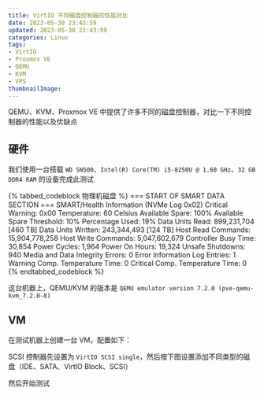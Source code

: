 ```yaml
---
title: VirtIO 不同磁盘控制器的性能对比
date: 2023-05-30 23:43:59
updated: 2023-05-30 23:43:59
categories: Linux
tags:
- VirtIO
- Proxmox VE
- QEMU
- KVM
- VPS
thumbnailImage: 
---
```

QEMU、KVM、Proxmox VE 中提供了许多不同的磁盘控制器，对比一下不同控制器的性能以及优缺点  
<!-- more -->
## 硬件
我们使用一台搭载 ``WD SN500``、``Intel(R) Core(TM) i5-8250U @ 1.60 GHz``、``32 GB DDR4 RAM`` 的设备完成此测试  

{% tabbed_codeblock 物理机磁盘 %}
    <!-- tab txt -->
        === START OF SMART DATA SECTION ===
        SMART/Health Information (NVMe Log 0x02)
        Critical Warning:                   0x00
        Temperature:                        60 Celsius
        Available Spare:                    100%
        Available Spare Threshold:          10%
        Percentage Used:                    19%
        Data Units Read:                    899,231,704 [460 TB]
        Data Units Written:                 243,344,493 [124 TB]
        Host Read Commands:                 15,904,778,258
        Host Write Commands:                5,047,602,679
        Controller Busy Time:               30,854
        Power Cycles:                       1,964
        Power On Hours:                     19,324
        Unsafe Shutdowns:                   940
        Media and Data Integrity Errors:    0
        Error Information Log Entries:      1
        Warning  Comp. Temperature Time:    0
        Critical Comp. Temperature Time:    0
    <!-- endtab -->
{% endtabbed_codeblock %}

这台机器上，QEMU/KVM 的版本是 ``QEMU emulator version 7.2.0 (pve-qemu-kvm_7.2.0-8)``

## VM
在测试机器上创建一台 VM，配置如下：  

SCSI 控制器先设置为 ``VirtIO SCSI single``，然后按下图设置添加不同类型的磁盘（IDE、SATA、VirtIO Block、SCSI）  

然后开始测试  
